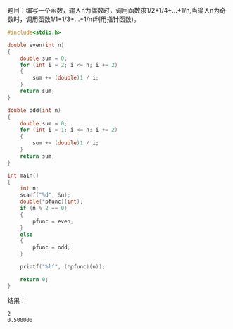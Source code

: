 题目：编写一个函数，输入n为偶数时，调用函数求1/2+1/4+...+1/n,当输入n为奇数时，调用函数1/1+1/3+...+1/n(利用指针函数)。
```c
#include<stdio.h>

double even(int n)
{
	double sum = 0;
	for (int i = 2; i <= n; i += 2)
	{
		sum += (double)1 / i;
	}
	return sum;
}

double odd(int n)
{
	double sum = 0;
	for (int i = 1; i <= n; i += 2)
	{
		sum += (double)1 / i;
	}
	return sum;
}

int main()
{
	int n;
	scanf("%d", &n);
	double(*pfunc)(int);
	if (n % 2 == 0)
	{
		pfunc = even;
	}
	else
	{
		pfunc = odd;
	}

	printf("%lf", (*pfunc)(n));

	return 0;
}
```
结果：
```
2
0.500000
```
